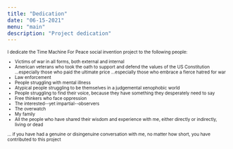 ```yaml
---
title: "Dedication"
date: "06-15-2021"
menu: "main"
description: "Project dedication"
---
```

<font size="1">
I dedicate the Time Machine For Peace social invention project to the following people:

 - Victims of war in all forms, both external and internal
 - American veterans who took the oath to support and defend the values of the US Constitution ...especially those who paid the ultimate price ...especially those who embrace a fierce hatred for war
 - Law enforcement
 - People struggling with mental illness
 - Atypical people struggling to be themselves in a judgemental xenophobic world
 - People struggling to find their voice, because they have something they desperately need to say
 - Free thinkers who face oppression
 - The interested--yet impartial--observers
 - The overwatch
 - My family
 - All the people who have shared their wisdom and experience with me, either directly or indirectly, living or dead

... if you have had a genuine or disingenuine conversation with me, no matter how short, you have contributed to this project

</font>
